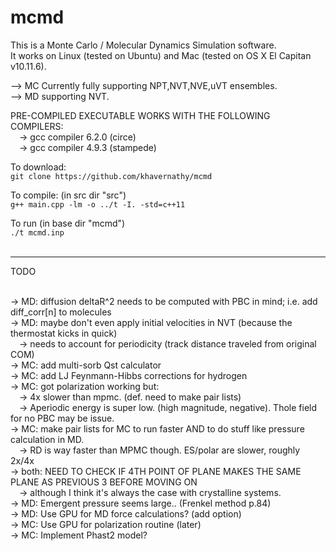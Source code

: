 # mcmd
This is a Monte Carlo / Molecular Dynamics Simulation software.<br />
It works on Linux (tested on Ubuntu) and Mac (tested on OS X El Capitan v10.11.6).<br />

--> MC Currently fully supporting NPT,NVT,NVE,uVT ensembles.  <br />
--> MD supporting NVT.  <br />

PRE-COMPILED EXECUTABLE WORKS WITH THE FOLLOWING COMPILERS:  <br />
&emsp;-> gcc compiler 6.2.0 (circe)  <br />
&emsp;-> gcc compiler 4.9.3 (stampede)  <br />

To download: <br />
`git clone https://github.com/khavernathy/mcmd` <br />

To compile:  (in src dir "src")<br />
`g++ main.cpp -lm -o ../t -I. -std=c++11`  <br />

To run (in base dir "mcmd") <br />
`./t mcmd.inp`<br /><br />  
  
<hr />
  
TODO<br /><br />

-> MD: diffusion deltaR^2 needs to be computed with PBC in mind; i.e. add diff_corr[n] to molecules<br />
-> MD: maybe don't even apply initial velocities in NVT (because the thermostat kicks in quick)<br />
&emsp;-> needs to account for periodicity (track distance traveled from original COM)<br />
-> MC: add multi-sorb Qst calculator<br />
-> MC: add LJ Feynmann-Hibbs corrections for hydrogen<br />
-> MC: got polarization working but:<br />
&emsp;-> 4x slower than mpmc. (def. need to make pair lists)<br />
&emsp;-> Aperiodic energy is super low. (high magnitude, negative). Thole field for no PBC may be issue.<br />
-> MC: make pair lists for MC to run faster AND to do stuff like pressure calculation in MD. <br />
&emsp;-> RD is way faster than MPMC though. ES/polar are slower, roughly 2x/4x<br />
-> both: NEED TO CHECK IF 4TH POINT OF PLANE MAKES THE SAME PLANE AS PREVIOUS 3 BEFORE MOVING ON<br />
&emsp;-> although I think it's always the case with crystalline systems.<br />
-> MD: Emergent pressure seems large.. (Frenkel method p.84)<br />
-> MD: Use GPU for MD force calculations? (add option)<br />
-> MC: Use GPU for polarization routine (later)<br />
-> MC: Implement Phast2 model?<br />
